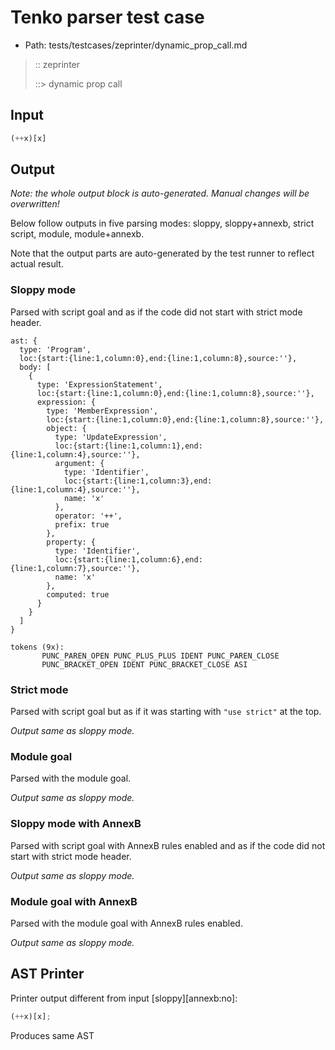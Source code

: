 # Tenko parser test case

- Path: tests/testcases/zeprinter/dynamic_prop_call.md

> :: zeprinter
>
> ::> dynamic prop call
>
> 

## Input

`````js
(++x)[x]
`````

## Output

_Note: the whole output block is auto-generated. Manual changes will be overwritten!_

Below follow outputs in five parsing modes: sloppy, sloppy+annexb, strict script, module, module+annexb.

Note that the output parts are auto-generated by the test runner to reflect actual result.

### Sloppy mode

Parsed with script goal and as if the code did not start with strict mode header.

`````
ast: {
  type: 'Program',
  loc:{start:{line:1,column:0},end:{line:1,column:8},source:''},
  body: [
    {
      type: 'ExpressionStatement',
      loc:{start:{line:1,column:0},end:{line:1,column:8},source:''},
      expression: {
        type: 'MemberExpression',
        loc:{start:{line:1,column:0},end:{line:1,column:8},source:''},
        object: {
          type: 'UpdateExpression',
          loc:{start:{line:1,column:1},end:{line:1,column:4},source:''},
          argument: {
            type: 'Identifier',
            loc:{start:{line:1,column:3},end:{line:1,column:4},source:''},
            name: 'x'
          },
          operator: '++',
          prefix: true
        },
        property: {
          type: 'Identifier',
          loc:{start:{line:1,column:6},end:{line:1,column:7},source:''},
          name: 'x'
        },
        computed: true
      }
    }
  ]
}

tokens (9x):
       PUNC_PAREN_OPEN PUNC_PLUS_PLUS IDENT PUNC_PAREN_CLOSE
       PUNC_BRACKET_OPEN IDENT PUNC_BRACKET_CLOSE ASI
`````

### Strict mode

Parsed with script goal but as if it was starting with `"use strict"` at the top.

_Output same as sloppy mode._

### Module goal

Parsed with the module goal.

_Output same as sloppy mode._

### Sloppy mode with AnnexB

Parsed with script goal with AnnexB rules enabled and as if the code did not start with strict mode header.

_Output same as sloppy mode._

### Module goal with AnnexB

Parsed with the module goal with AnnexB rules enabled.

_Output same as sloppy mode._

## AST Printer

Printer output different from input [sloppy][annexb:no]:

````js
(++x)[x];
````

Produces same AST

